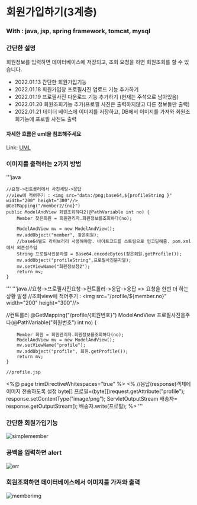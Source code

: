 # 회원가입하기(3계층)
### With : java, jsp, spring framework, tomcat, mysql
### 간단한 설명
회원정보를 입력하면 데이터베이스에 저장되고, 조회 요청을 하면 회원조회를 할 수 있습니다.
- 2022.01.13 간단한 회원가입기능
- 2022.01.18 회원가입창 프로필사진 업로드 기능 추가하기
- 2022.01.19 프로필사진 다운로드 기능 추가하기 (현재는 주석으로 남아있음)
- 2022.01.20 회원조회기능 추가(프로필 사진은 출력하지않고 다른 정보들만 출력)
- 2022.01.21 데이터 베이스에 이미지를 저장하고, DB에서 이미지를 가져와 회원조회기능에 프로필 사진도 출력

#### 자세한 흐름은 uml을 참조해주세요
Link: [UML]

### 이미지를 출력하는 2가지 방법
'''java
 
	//요청->컨트롤러에서 사진세팅->응답
  	//view에 적어주기 : <img src="data:/png;base64,${profileString }" width="200" height="300"//>
	@GetMapping("/member2/{no}")
	public ModelAndView 회원조회하다2(@PathVariable int no) {
		Member 찾은회원 = 회원관리자.회원정보를조회하다(no);
	
		ModelAndView mv = new ModelAndView();
		mv.addObject("member", 찾은회원);
		//base64별도 라이브러리 사용해야함. 바이트코드를 스트링으로 인코딩해줌. pom.xml에서 의존성주입
		String 프로필사진문자열 = Base64.encodeBytes(찾은회원.getProfile());
		mv.addObject("profileString",프로필사진문자열);
		mv.setViewName("회원정보창2");
		return mv;
	}
  
  
  
'''
'''java
  //요청->프로필사진요청->컨트롤러->응답->응답 => 요청을 한번 더 하는 상황 발생
  //조회view에 적어주기 : <img src="/profile/${member.no}" width="200" height="300"//>

  //컨트롤러
  @GetMapping("/profile/{회원번호}")
	ModelAndView 프로필사진을주다(@PathVariable("회원번호") int no) {
		
		Member 회원 = 회원관리자.회원정보를조회하다(no);
		ModelAndView mv = new ModelAndView();
		mv.setViewName("profile");
		mv.addObject("profile", 회원.getProfile());
		return mv;
	}
  
    //profile.jsp
  <%@ page trimDirectiveWhitespaces="true" %>
<%
   //응답(response)객체에 이미지 전송하도록 설정
   byte[] 프로필=(byte[])request.getAttribute("profile"); 
   response.setContentType("image/png");
   ServletOutputStream 배송자= response.getOutputStream();
      배송자.write(프로필);
%>
'''

[UML]: https://github.com/pengnim/studySpring/tree/main/%ED%9A%8C%EC%9B%90%EA%B4%80%EB%A6%AC(%EC%9D%B4%EB%AF%B8%EC%A7%80%EC%97%85%EB%A1%9C%EB%93%9C)/docu
### 간단한 회원가입기능
![simplemember](https://user-images.githubusercontent.com/90567066/150474392-80746a91-4e74-4773-bd77-322513415d69.gif)
### 공백을 입력하면 alert
![err](https://user-images.githubusercontent.com/90567066/150474412-ca9d5207-53e2-4cd8-acda-faac1d502e44.gif)
### 회원조회하면 데이터베이스에서 이미지를 가져와 출력
![memberimg](https://user-images.githubusercontent.com/90567066/150474445-4c62f4ce-2e2d-474d-bdd8-26a184716a45.gif)
